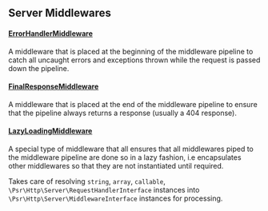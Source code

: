 ## Server Middlewares

#### [ErrorHandlerMiddleware](/ErrorHandlerMiddleware.php)
A middleware that is placed at the beginning of the middleware pipeline to catch all uncaught errors and exceptions thrown while the request is passed down the pipeline.

#### [FinalResponseMiddleware](/FinalResponseMiddleware.php)
A middleware that is placed at the end of the middleware pipeline to ensure that the pipeline always returns a response (usually a 404 response).

#### [LazyLoadingMiddleware](/LazyLoadingMiddleware.php)
A special type of middleware that all ensures that all middlewares piped to the middleware pipeline are done so in a lazy fashion, i.e encapsulates other middlewares so that they are not instantiated until required.

Takes care of resolving `string`, `array`, `callable`, `\Psr\Http\Server\RequestHandlerInterface` instances into `\Psr\Http\Server\MiddlewareInterface` instances for processing.
